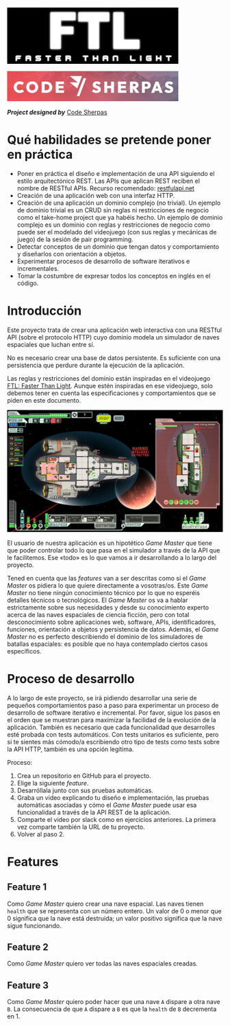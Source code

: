 ![FTL: Faster Than Light](images/FTL-logo.jpg "FTL: Faster Than Light")

[![Code Sherpas](images/code-sherpas.png "Code Sherpas")](https://code-sherpas.rocks)

***Project designed by*** [Code Sherpas](https://code-sherpas.rocks)

# Qué habilidades se pretende poner en práctica

- Poner en práctica el diseño e implementación de una API siguiendo el estilo arquitectónico REST. Las APIs que aplican REST reciben el nombre de RESTful APIs. Recurso recomendado: [restfulapi.net](https://restfulapi.net/)
- Creación de una aplicación web con una interfaz HTTP.
- Creación de una aplicación un dominio complejo (no trivial). Un ejemplo de dominio trivial es un CRUD sin reglas ni restricciones de negocio como el take-home project que ya habéis hecho. Un ejemplo de dominio complejo es un dominio con reglas y restricciones de negocio como puede ser el modelado del videojuego (con sus reglas y mecánicas de juego) de la sesión de pair programming.
- Detectar conceptos de un dominio que tengan datos y comportamiento y diseñarlos con orientación a objetos.
- Experimentar procesos de desarrollo de software iterativos e incrementales.
- Tomar la costumbre de expresar todos los conceptos en inglés en el código.

# Introducción

Este proyecto trata de crear una aplicación web interactiva con una RESTful API (sobre el protocolo HTTP) cuyo dominio modela un simulador de naves espaciales que luchan entre sí.

No es necesario crear una base de datos persistente. Es suficiente con una persistencia que perdure durante la ejecución de la aplicación.

Las reglas y restricciones del dominio están inspiradas en el videojuego [FTL: Faster Than Light](https://store.steampowered.com/app/212680/FTL_Faster_Than_Light/). Aunque estén inspiradas en ese videojuego, solo debemos tener en cuenta las especificaciones y comportamientos que se piden en este documento.

![FTL: Faster Than Light](images/FTL-image.jpg "FTL: Faster Than Light")

El usuario de nuestra aplicación es un hipotético _Game Master_ que tiene que poder controlar todo lo que pasa en el simulador a través de la API que le facilitemos. Ese «todo» es lo que vamos a ir desarrollando a lo largo del proyecto.

Tened en cuenta que las _features_ van a ser descritas como si el _Game Master_ os pidiera lo que quiere directamente a vosotras/os. Este _Game Master_ no tiene ningún conocimiento técnico por lo que no esperéis detalles técnicos o tecnológicos. El _Game Master_ os va a hablar estrictamente sobre sus necesidades y desde su conocimiento experto acerca de las naves espaciales de ciencia ficción, pero con total desconocimiento sobre aplicaciones web, software, APIs, identificadores, funciones, orientación a objetos y persistencia de datos.
Además, el _Game Master_ no es perfecto describiendo el dominio de los simuladores de batallas espaciales: es posible que no haya contemplado ciertos casos específicos.

# Proceso de desarrollo

A lo largo de este proyecto, se irá pidiendo desarrollar una serie de pequeños comportamientos paso a paso para experimentar un proceso de desarrollo de software iterativo e incremental. Por favor, sigue los pasos en el orden que se muestran para maximizar la facilidad de la evolución de la aplicación. También es necesario que cada funcionalidad que desarrolles esté probada con tests automáticos. Con tests unitarios es suficiente, pero si te sientes más cómodo/a escribiendo otro tipo de tests como tests sobre la API HTTP, también es una opción legítima.

Proceso:
1. Crea un repositorio en GitHub para el proyecto.
2. Elige la siguiente _feature_.
3. Desarróllala junto con sus pruebas automáticas.
4. Graba un video explicando tu diseño e implementación, las pruebas automáticas asociadas y cómo el _Game Master_ puede usar esa funcionalidad a través de la API REST de la aplicación.
5. Comparte el video por slack como en ejercicios anteriores. La primera vez comparte también la URL de tu proyecto.
6. Volver al paso 2.

# Features

## Feature 1

Como _Game Master_ quiero crear una nave espacial. Las naves tienen `health` que se representa con un número entero. Un valor de 0 o menor que 0 significa que la nave está destruida; un valor positivo significa que la nave sigue funcionando. 

## Feature 2

Como _Game Master_ quiero ver todas las naves espaciales creadas.

## Feature 3

Como _Game Master_ quiero poder hacer que una nave `A` dispare a otra nave `B`. La consecuencia de que `A` dispare a `B` es que la `health` de `B` decrementa en 1.

